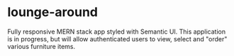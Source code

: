 # lounge-around

Fully responsive MERN stack app styled with Semantic UI. This application is in progress, but will allow authenticated users to view, select and "order" various furniture items.
